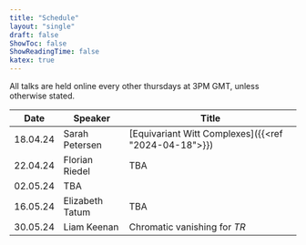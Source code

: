 ```yaml
---
title: "Schedule"
layout: "single"
draft: false
ShowToc: false
ShowReadingTime: false
katex: true
---
```


All talks are held online every other thursdays at 3PM GMT, unless otherwise stated. 

|Date    |Speaker                |Title|
|--------|-----------------------|-----|
|18.04.24|Sarah Petersen         |[Equivariant Witt Complexes]({{<ref "2024-04-18">}})|
|22.04.24|Florian Riedel         |TBA|
|02.05.24|TBA                    ||
|16.05.24|Elizabeth Tatum        |TBA|
|30.05.24|Liam Keenan            |Chromatic vanishing for $TR$|


 